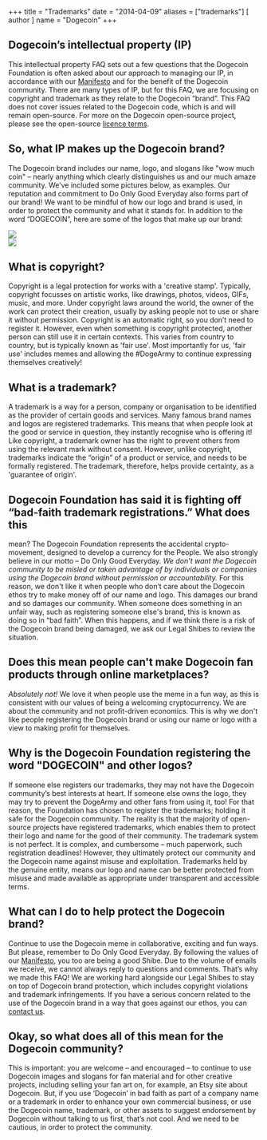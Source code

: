 +++
title = "Trademarks"
date = "2014-04-09"
aliases = ["trademarks"]
[ author ]
  name = "Dogecoin"
+++

## Dogecoin’s intellectual property (IP)
This intellectual property FAQ sets out a few questions that the Dogecoin Foundation is often asked
about our approach to managing our IP, in accordance with our
[Manifesto](https://foundation.dogecoin.com/manifesto/) and for the benefit of the Dogecoin
community.
There are many types of IP, but for this FAQ, we are focusing on copyright and trademark as they
relate to the Dogecoin “brand”.
This FAQ does not cover issues related to the Dogecoin code, which is and will remain open-source.
For more on the Dogecoin open-source project, please see the open-source [licence
terms](https://github.com/dogecoin/dogecoin).
## So, what IP makes up the Dogecoin brand?
The Dogecoin brand includes our name, logo, and slogans like "wow much coin" – nearly anything
which clearly distinguishes us and our much amaze community. We’ve included some pictures
below, as examples. Our reputation and commitment to Do Only Good Everyday also forms part of
our brand!
We want to be mindful of how our logo and brand is used, in order to protect the community and
what it stands for.
In addition to the word “DOGECOIN”, here are some of the logos that make up our brand:
      <div class="row">
        <div class="col"><img class="under" src="/assets/images/dogecoin-1.png" style="max-width: 150px;" /></div>
        <div class="col"><img class="under" src="/assets/images/dogecoin-2.png" style="max-width: 150px;" /></div>
      </div>

## What is copyright?
Copyright is a legal protection for works with a 'creative stamp'. Typically, copyright focusses on
artistic works, like drawings, photos, videos, GIFs, music, and more. Under copyright laws around the
world, the owner of the work can protect their creation, usually by asking people not to use or share
it without permission. Copyright is an automatic right, so you don’t need to register it.
However, even when something is copyright protected, another person can still use it in certain
contexts. This varies from country to country, but is typically known as 'fair use'. Most importantly
for us, 'fair use' includes memes and allowing the #DogeArmy to continue expressing themselves
creatively!
## What is a trademark?
A trademark is a way for a person, company or organisation to be identified as the provider of
certain goods and services. Many famous brand names and logos are registered trademarks. This
means that when people look at the good or service in question, they instantly recognise who is
offering it!
Like copyright, a trademark owner has the right to prevent others from using the relevant mark
without consent. However, unlike copyright, trademarks indicate the “origin” of a product or service,
and needs to be formally registered. The trademark, therefore, helps provide certainty, as a
'guarantee of origin'.
## Dogecoin Foundation has said it is fighting off “bad-faith trademark registrations.” What does this
mean?
The Dogecoin Foundation represents the accidental crypto-movement, designed to develop a
currency for the People. We also strongly believe in our motto – Do Only Good Everyday. *We don’t
want the Dogecoin community to be misled or taken advantage of by individuals or companies using
the Dogecoin brand without permission or accountability.*
For this reason, we don't like it when people who don’t care about the Dogecoin ethos try to make
money off of our name and logo. This damages our brand and so damages our community.
When someone does something in an unfair way, such as registering someone else's brand, this is
known as doing so in “bad faith”. When this happens, and if we think there is a risk of the Dogecoin
brand being damaged, we ask our Legal Shibes to review the situation.
## Does this mean people can't make Dogecoin fan products through online marketplaces?
*Absolutely not!* We love it when people use the meme in a fun way, as this is consistent with our
values of being a welcoming cryptocurrency. We are about the community and not profit-driven
economics. This is why we don't like people registering the Dogecoin brand or using our name or
logo with a view to making profit for themselves.
## Why is the Dogecoin Foundation registering the word "DOGECOIN" and other logos?
If someone else registers our trademarks, they may not have the Dogecoin community’s best
interests at heart. If someone else owns the logo, they may try to prevent the DogeArmy and other
fans from using it, too!
For that reason, the Foundation has chosen to register the trademarks; holding it safe for the
Dogecoin community.
The reality is that the majority of open-source projects have registered trademarks, which enables
them to protect their logo and name for the good of their community.
The trademark system is not perfect. It is complex, and cumbersome – much paperwork, such
registration deadlines! However, they ultimately protect our community and the Dogecoin name
against misuse and exploitation.
Trademarks held by the genuine entity, means our logo and name can be better protected from
misuse and made available as appropriate under transparent and accessible terms.
## What can I do to help protect the Dogecoin brand?
Continue to use the Dogecoin meme in collaborative, exciting and fun ways. But please, remember
to Do Only Good Everyday. By following the values of our
[Manifesto](https://foundation.dogecoin.com/manifesto/), you too are being a good Shibe.
Due to the volume of emails we receive, we cannot always reply to questions and comments. That’s
why we made this FAQ!
We are working hard alongside our Legal Shibes to stay on top of Dogecoin brand protection, which
includes copyright violations and trademark infringements. If you have a serious concern related to
the use of the Dogecoin brand in a way that goes against our ethos, you can [contact
us](mailto:legal@dogecoin.com).
## Okay, so what does all of this mean for the Dogecoin community?
This is important: you are welcome – and encouraged – to continue to use Dogecoin images and
slogans for fan material and for other creative projects, including selling your fan art on, for
example, an Etsy site about Dogecoin.
But, if you use ‘Dogecoin’ in bad faith as part of a company name or a trademark in order to enhance
your own commercial business, or use the Dogecoin name, trademark, or other assets to suggest
endorsement by Dogecoin without talking to us first, that’s not cool. And we need to be cautious, in
order to protect the community.

